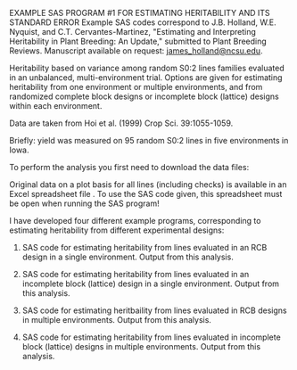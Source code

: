
EXAMPLE SAS PROGRAM #1 FOR ESTIMATING HERITABILITY AND ITS STANDARD ERROR
Example SAS codes correspond to J.B. Holland, W.E. Nyquist, and C.T. Cervantes-Martinez, "Estimating and Interpreting Heritability in Plant Breeding: An Update," submitted to Plant Breeding Reviews.  Manuscript available on request: james_holland@ncsu.edu.

Heritability based on variance among random S0:2 lines families evaluated in an unbalanced, multi-environment trial.  Options are given for estimating heritability from one environment or multiple environments, and from randomized complete block designs or incomplete block (lattice) designs within each environment.

Data are taken from Hoi et al. (1999)   Crop Sci. 39:1055-1059.

Briefly: yield was measured on 95 random S0:2 lines in five environments in Iowa.

To perform the analysis you first need to download the data files:

Original data on a plot basis for all lines (including checks) is available in an Excel spreadsheet file .  To use the SAS code given, this spreadsheet must be open when running the SAS program!

I have developed four different example programs, corresponding to estimating heritability from different experimental designs:

1. SAS code for estimating heritability from lines evaluated in an RCB design in a single environment.  Output from this analysis.

2. SAS code for estimating heritability from lines evaluated in an incomplete block (lattice) design in a single environment.   Output from this analysis.

3. SAS code for estimating heritbaility from lines evaluated in RCB designs in multiple environments.  Output from this analysis.

4. SAS code for estimating heritability from lines evaluated in incomplete block (lattice) designs in multiple environments.   Output from this analysis.
